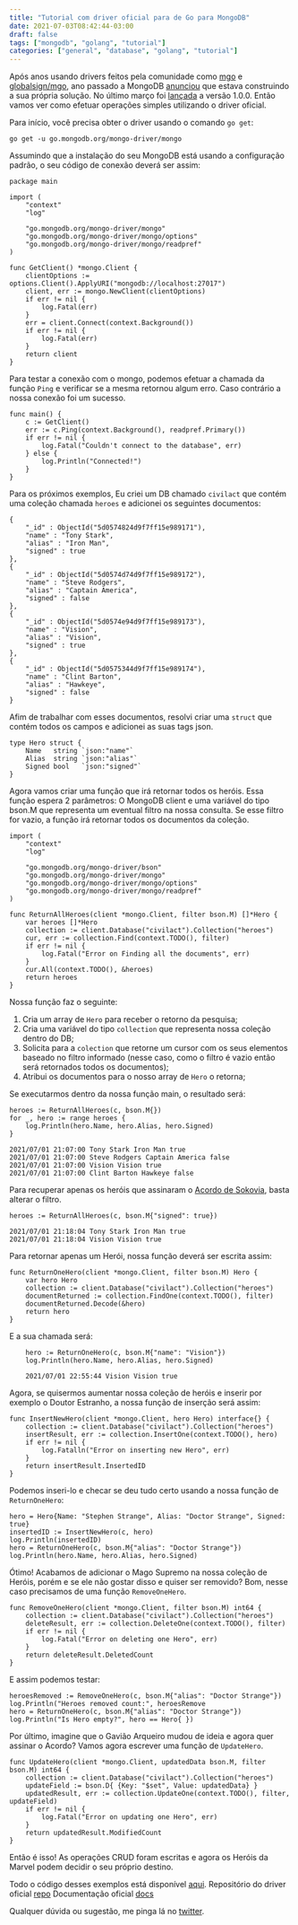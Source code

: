 ```yaml
---
title: "Tutorial com driver oficial para de Go para MongoDB"
date: 2021-07-03T08:42:44-03:00
draft: false
tags: ["mongodb", "golang", "tutorial"]
categories: ["general", "database", "golang", "tutorial"]
---
```


Após anos usando drivers feitos pela comunidade como [mgo](https://github.com/go-mgo/mgo) e [globalsign/mgo](https://github.com/globalsign/mgo), ano passado a MongoDB [anunciou](https://engineering.mongodb.com/post/considering-the-community-effects-of-introducing-an-official-golang-mongodb-driver) que estava construindo a sua própria solução. No último março foi [lançada](https://www.mongodb.com/blog/post/official-mongodb-go-driver-now-ga-and-ready-for-production) a versão 1.0.0. Então vamos ver como efetuar operações simples utilizando o driver oficial.

Para início, você precisa obter o driver usando o comando `go get`:

    go get -u go.mongodb.org/mongo-driver/mongo

Assumindo que a instalação do seu MongoDB está usando a configuração padrão, o seu código de conexão deverá ser assim:

    package main

    import (
        "context"
        "log"

        "go.mongodb.org/mongo-driver/mongo"
        "go.mongodb.org/mongo-driver/mongo/options"
        "go.mongodb.org/mongo-driver/mongo/readpref"
    )

    func GetClient() *mongo.Client {
        clientOptions := options.Client().ApplyURI("mongodb://localhost:27017")
        client, err := mongo.NewClient(clientOptions)
        if err != nil {
            log.Fatal(err)
        }
        err = client.Connect(context.Background())
        if err != nil {
            log.Fatal(err)
        }
        return client
    }

Para testar a conexão com o mongo, podemos efetuar a chamada da função `Ping` e verificar se a mesma retornou algum erro. Caso contrário a nossa conexão foi um sucesso.

    func main() {
        c := GetClient()
        err := c.Ping(context.Background(), readpref.Primary())
        if err != nil {
            log.Fatal("Couldn't connect to the database", err)
        } else {
            log.Println("Connected!")
        }
    }

Para os próximos exemplos, Eu criei um DB chamado `civilact` que contém uma coleção chamada `heroes` e adicionei os seguintes documentos:

    {
        "_id" : ObjectId("5d0574824d9f7ff15e989171"),
        "name" : "Tony Stark",
        "alias" : "Iron Man",
        "signed" : true
    },
    {
        "_id" : ObjectId("5d0574d74d9f7ff15e989172"),
        "name" : "Steve Rodgers",
        "alias" : "Captain America",
        "signed" : false
    },
    {
        "_id" : ObjectId("5d0574e94d9f7ff15e989173"),
        "name" : "Vision",
        "alias" : "Vision",
        "signed" : true
    },
    {
        "_id" : ObjectId("5d0575344d9f7ff15e989174"),
        "name" : "Clint Barton",
        "alias" : "Hawkeye",
        "signed" : false
    }

Afim de trabalhar com esses documentos, resolvi criar uma `struct` que contém todos os campos e adicionei as suas tags json.

    type Hero struct {
        Name   string `json:"name"`
        Alias  string `json:"alias"`
        Signed bool   `json:"signed"`
    }

Agora vamos criar uma função que irá retornar todos os heróis. Essa função espera 2 parâmetros: O MongoDB client e uma variável do tipo bson.M que representa um eventual filtro na nossa consulta. Se esse filtro for vazio, a função irá retornar todos os documentos da coleção.

    import (
        "context"
        "log"

        "go.mongodb.org/mongo-driver/bson"
        "go.mongodb.org/mongo-driver/mongo"
        "go.mongodb.org/mongo-driver/mongo/options"
        "go.mongodb.org/mongo-driver/mongo/readpref"
    )

	func ReturnAllHeroes(client *mongo.Client, filter bson.M) []*Hero {
		var heroes []*Hero
		collection := client.Database("civilact").Collection("heroes")
		cur, err := collection.Find(context.TODO(), filter)
		if err != nil {
			log.Fatal("Error on Finding all the documents", err)
		}
		cur.All(context.TODO(), &heroes)
		return heroes
	}

Nossa função faz o seguinte:

1. Cria um array de `Hero` para receber o retorno da pesquisa;
2. Cria uma variável do tipo `collection` que representa nossa coleção dentro do DB;
3. Solicita para a `colection` que retorne um cursor com os seus elementos baseado no filtro informado (nesse caso, como o filtro é vazio então será retornados todos os documentos);
4. Atribui os documentos para o nosso array de `Hero` o retorna;

Se executarmos dentro da nossa função main, o resultado será:

    heroes := ReturnAllHeroes(c, bson.M{})
    for _, hero := range heroes {
        log.Println(hero.Name, hero.Alias, hero.Signed)
    }

    2021/07/01 21:07:00 Tony Stark Iron Man true
    2021/07/01 21:07:00 Steve Rodgers Captain America false
    2021/07/01 21:07:00 Vision Vision true
    2021/07/01 21:07:00 Clint Barton Hawkeye false

Para recuperar apenas os heróis que assinaram o [Acordo de Sokovia](https://marvelcinematicuniverse.fandom.com/wiki/Sokovia_Accords), basta alterar o filtro.

    heroes := ReturnAllHeroes(c, bson.M{"signed": true})

    2021/07/01 21:18:04 Tony Stark Iron Man true
    2021/07/01 21:18:04 Vision Vision true

Para retornar apenas um Herói, nossa função deverá ser escrita assim:

    func ReturnOneHero(client *mongo.Client, filter bson.M) Hero {
        var hero Hero
        collection := client.Database("civilact").Collection("heroes")
        documentReturned := collection.FindOne(context.TODO(), filter)
        documentReturned.Decode(&hero)
        return hero
    }

E a sua chamada será:

        hero := ReturnOneHero(c, bson.M{"name": "Vision"})
        log.Println(hero.Name, hero.Alias, hero.Signed)

        2021/07/01 22:55:44 Vision Vision true

Agora, se quisermos aumentar nossa coleção de heróis e inserir por exemplo o Doutor Estranho, a nossa função de inserção será assim:

    func InsertNewHero(client *mongo.Client, hero Hero) interface{} {
        collection := client.Database("civilact").Collection("heroes")
        insertResult, err := collection.InsertOne(context.TODO(), hero)
        if err != nil {
            log.Fatalln("Error on inserting new Hero", err)
        }
        return insertResult.InsertedID
    }

Podemos inseri-lo e checar se deu tudo certo usando a nossa função de `ReturnOneHero`:

    hero = Hero{Name: "Stephen Strange", Alias: "Doctor Strange", Signed: true}
    insertedID := InsertNewHero(c, hero)
    log.Println(insertedID)
    hero = ReturnOneHero(c, bson.M{"alias": "Doctor Strange"})
    log.Println(hero.Name, hero.Alias, hero.Signed)

Ótimo! Acabamos de adicionar o Mago Supremo na nossa coleção de Heróis, porém e se ele não gostar disso e quiser ser removido? Bom, nesse caso precisamos de uma função `RemoveOneHero`.

    func RemoveOneHero(client *mongo.Client, filter bson.M) int64 {
        collection := client.Database("civilact").Collection("heroes")
        deleteResult, err := collection.DeleteOne(context.TODO(), filter)
        if err != nil {
            log.Fatal("Error on deleting one Hero", err)
        }
        return deleteResult.DeletedCount
    }

E assim podemos testar:

    heroesRemoved := RemoveOneHero(c, bson.M{"alias": "Doctor Strange"})
    log.Println("Heroes removed count:", heroesRemove
    hero = ReturnOneHero(c, bson.M{"alias": "Doctor Strange"})
    log.Println("Is Hero empty?", hero == Hero{ })

Por último, imagine que o Gavião Arqueiro mudou de ideia e agora quer assinar o Acordo? Vamos agora escrever uma função de `UpdateHero`.

    func UpdateHero(client *mongo.Client, updatedData bson.M, filter bson.M) int64 {
        collection := client.Database("civilact").Collection("heroes")
        updateField := bson.D{ {Key: "$set", Value: updatedData} }
        updatedResult, err := collection.UpdateOne(context.TODO(), filter, updateField)
        if err != nil {
            log.Fatal("Error on updating one Hero", err)
        }
        return updatedResult.ModifiedCount
    }

Então é isso! As operações CRUD foram escritas e agora os Heróis da Marvel podem decidir o seu próprio destino.

Todo o código desses exemplos está disponível [aqui](http://github.com/eduardohitek/mongodb-go-example).
Repositório do driver oficial [repo](https://github.com/mongodb/mongo-go-driver)
Documentação oficial [docs](https://godoc.org/go.mongodb.org/mongo-driver/mongo)

Qualquer dúvida ou sugestão, me pinga lá no [twitter](https://twitter.com/eduardohitek).


